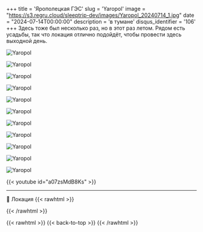 +++
title = 'Ярополецкая ГЭС'
slug = 'Yaropol'
image = "https://s3.regru.cloud/sleeptrip-dev/images/Yaropol_20240714_1.jpg"
date = "2024-07-14T00:00:00"
description = 'в тумане'
disqus_identifier = '106'
+++
Здесь тоже был несколько раз, но в этот раз летом. Рядом есть усадьбы, так что локация отлично подойдёт, чтобы провести здесь выходной день.

![Yaropol](https://s3.regru.cloud/sleeptrip-dev/images/Yaropol_20240714_2.jpg)

![Yaropol](https://s3.regru.cloud/sleeptrip-dev/images/Yaropol_20240714_3.jpg)

![Yaropol](https://s3.regru.cloud/sleeptrip-dev/images/Yaropol_20240714_4.jpg)

![Yaropol](https://s3.regru.cloud/sleeptrip-dev/images/Yaropol_20240714_5.jpg)

![Yaropol](https://s3.regru.cloud/sleeptrip-dev/images/Yaropol_20240714_6.jpg)

![Yaropol](https://s3.regru.cloud/sleeptrip-dev/images/Yaropol_20240714_7.jpg)

![Yaropol](https://s3.regru.cloud/sleeptrip-dev/images/Yaropol_20240714_8.jpg)

![Yaropol](https://s3.regru.cloud/sleeptrip-dev/images/Yaropol_20240714_9.jpg)

![Yaropol](https://s3.regru.cloud/sleeptrip-dev/images/Yaropol_20240714_10.jpg)

![Yaropol](https://s3.regru.cloud/sleeptrip-dev/images/Yaropol_20240714_11.jpg)

![Yaropol](https://s3.regru.cloud/sleeptrip-dev/images/Yaropol_20240714_12.jpg)

{{< youtube id="a07zsMdB8Ks" >}}

---

📍 Локация
{{< rawhtml >}}
<div class="yandex-map-container">
<script type="text/javascript" charset="utf-8" async src="https://api-maps.yandex.ru/services/constructor/1.0/js/?um=constructor%3A38e281707c30a82a0fa934dfd9ac580d9c5ded7f00cd0e94446bd070aa85ec7b&amp;width=800&amp;height=400&amp;lang=ru_RU&amp;scroll=true"></script>
</div>
{{< /rawhtml >}}

{{< rawhtml >}}
{{< back-to-top >}}
{{< /rawhtml >}}